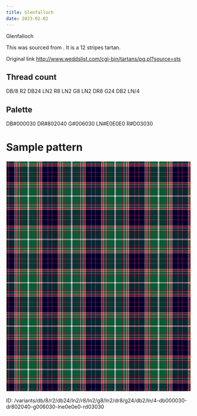 ```yaml
---
title: Glenfalloch
date: 2023-02-02
---
```

Glenfalloch

This was sourced from <no value>.  It is a 12 stripes tartan.

Original link http://www.weddslist.com/cgi-bin/tartans/pg.pl?source=sts

## Thread count
DB/8 R2 DB24 LN2 R8 LN2 G8 LN2 DR8 G24 DB2 LN/4

## Palette
DB#000030 DR#802040 G#006030 LN#E0E0E0 R#D03030

# Sample pattern

![Tartan detail](tartan.png "DB/8 R2 DB24 LN2 R8 LN2 G8 LN2 DR8 G24 DB2 LN/4 tartan")

ID: /variants/db/8/r2/db24/ln2/r8/ln2/g8/ln2/dr8/g24/db2/ln/4-db000030-dr802040-g006030-lne0e0e0-rd03030